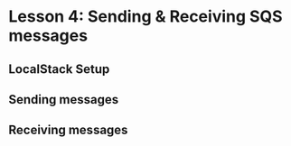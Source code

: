 # Lesson 4: Sending & Receiving SQS messages

## LocalStack Setup

## Sending messages

## Receiving messages